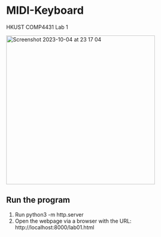# MIDI-Keyboard
HKUST COMP4431 Lab 1

<img width="397" alt="Screenshot 2023-10-04 at 23 17 04" src="https://github.com/VeronicaSuen422/MIDI-Keyboard/assets/90737034/b1a4d4fc-4ba4-471d-b9db-8668c5ed9c45">

## Run the program
1. Run python3 -m http.server
2. Open the webpage via a browser with the URL: http://localhost:8000/lab01.html

